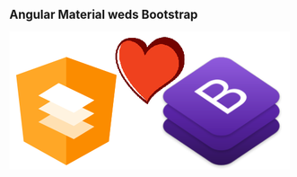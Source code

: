 ## Angular Material weds Bootstrap

![Angular Material weds Bootstrap](./assets/angular-weds-bootstrap.png)

